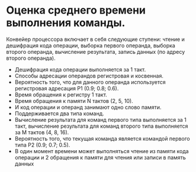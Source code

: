 # Оценка среднего времени выполнения команды.
Конвейер процессора включает в себя следующие ступени: чтение и дешифрация кода операции, выборка первого операнда, выборка
второго операнда, вычисление результата, запись данных (по адресу второго операнда).

* Дешифрация кода операции выполняется за 1 такт. 
* Способы адресации операндов регистровая и косвенная.
* Вероятность того, что для данного операнда используется регистровая адресация P1
(0.9; 0.8; 0.6). 
* Время обращения к регистру 1 такт. 
* Время обращения к памяти N тактов (2, 5, 10). 
* И код операции и операнд занимают одно слово памяти. 
* Поддерживается два типа команд.
* Вычисление результата для команд первого типа выполняется за 1 такт, вычисление результата для команд второго типа выполняется за M тактов (4, 8, 16). 
* Вероятность того, что текущая команда является командой первого типа P2 (0.9; 0.7; 0.5). 
* В один момент времени может выполняться чтение из памяти кода операции и 2 обращения к памяти для чтения или записи в память данных